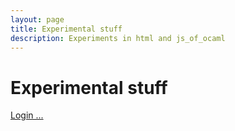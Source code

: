```yaml
---
layout: page
title: Experimental stuff
description: Experiments in html and js_of_ocaml
---
```


# Experimental stuff

<a href="https://github.com/login/oauth/authorize?client_id=a37e79e29d16dbde630f&scope=gist">Login ...</a>

<script src="js/oauth.js"></script>

